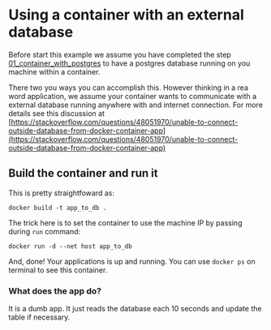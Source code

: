 Using a container with an external database
======

Before start this example we assume you have completed the step [01_container_with_postgres](../01_container_with_postgres) to have a postgres database running on you machine within a container.

There two you ways you can accomplish this. However thinking in a rea word application, we assume your container wants to communicate with a external database running anywhere with and internet connection. For more details see this discussion at [https://stackoverflow.com/questions/48051970/unable-to-connect-outside-database-from-docker-container-app](https://stackoverflow.com/questions/48051970/unable-to-connect-outside-database-from-docker-container-app)


## Build the container and run it

This is pretty straightfoward as:

``` shell
docker build -t app_to_db .
```

The trick here is to set the container to use the machine IP by passing during ```run``` command:

``` shell
docker run -d --net host app_to_db 
```

And, done! Your applications is up and running. You can use ```docker ps``` on terminal to see this container.

### What does the app do?

It is a dumb app. It just reads the database each 10 seconds and update the table if necessary.




